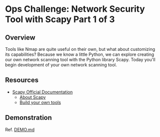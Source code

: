 # Ops Challenge: Network Security Tool with Scapy Part 1 of 3

## Overview

Tools like Nmap are quite useful on their own, but what about customizing its capabilities? Because we know a little Python, we can explore creating our own network scanning tool with the Python library Scapy. Today you'll begin development of your own network scanning tool.

## Resources

- [Scapy Official Documentation](https://scapy.readthedocs.io/en/latest/index.html)
  - [About Scapy](https://scapy.readthedocs.io/en/latest/introduction.html#)
  - [Build your own tools](https://scapy.readthedocs.io/en/latest/extending.html)

## Demonstration

Ref. [DEMO.md](DEMO.md)
